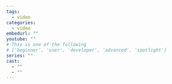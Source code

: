 ```yaml
---
tags:
  - video
categories:
  - video
embedurl: ""
youtube: ""
# This is one of the following
# ['beginner', 'user', 'developer', 'advanced', 'spotlight']
series: ""
cast:
  - ""
  - ""
---
```

